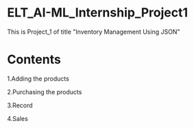 # ELT_AI-ML_Internship_Project1
This is Project_1 of title "Inventory Management Using JSON"

# Contents
1.Adding the products

2.Purchasing the products

3.Record

4.Sales

